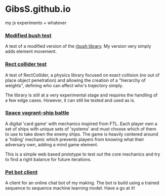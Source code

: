 # GibsS.github.io
my js experiments + whatever

### [Modified bush test](https://gibss.github.io/test/rbush)

A test of a modified version of the [rbush library](https://github.com/mourner/rbush). My version very simply adds element movement.

### [Rect collider test](https://gibss.github.io/test/rectCollider/)

A test of RectCollider, a physics library focused on exact collision (no out of place object penetration) and allowing the creation of a "hierarchy of weights", defining who can affect who's trajectory simply.

The library is still at a very experimental stage and requires the handling of a few edge cases. However, it can still be tested and used as is.

### [Space vagrant-ship battle](https://space-vagrant-prototype.herokuapp.com/#/board)

A digital 'card game' with mechanics inspired from FTL. Each player own a set
of ships with unique sets of 'systems' and must choose which of them to use to
take down the enemy ships. The game is heavily centered around a 'hiding'
mechanic which prevents players from knowing what their adversary own, adding a
mind game element.

This is a simple web based prototype to test out the core mechanics and try to
find a right balance for future iterations.

### [Pet bot client](https://gibss.github.io/test/pet-bot-client/index.html)

A client for an online chat bot of my making. The bot is build using a trained sequence to sequence machine learning model. Have a go at it!
